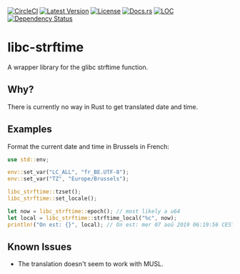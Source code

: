 [![CircleCI](https://circleci.com/gh/cecton/libc-strftime.svg?style=svg)](https://circleci.com/gh/cecton/libc-strftime)
[![Latest Version](https://img.shields.io/crates/v/libc-strftime.svg)](https://crates.io/crates/libc-strftime)
[![License](https://img.shields.io/badge/license-MIT-blue.svg)](http://opensource.org/licenses/MIT)
[![Docs.rs](https://docs.rs/libc-strftime/badge.svg)](https://docs.rs/libc-strftime)
[![LOC](https://tokei.rs/b1/github/cecton/libc-strftime)](https://github.com/cecton/libc-strftime)
[![Dependency Status](https://deps.rs/repo/github/cecton/libc-strftime/status.svg)](https://deps.rs/repo/github/cecton/libc-strftime)

libc-strftime
=============

A wrapper library for the glibc strftime function.

Why?
----

There is currently no way in Rust to get translated date and time.

Examples
--------

Format the current date and time in Brussels in French:

```rust
use std::env;

env::set_var("LC_ALL", "fr_BE.UTF-8");
env::set_var("TZ", "Europe/Brussels");

libc_strftime::tzset();
libc_strftime::set_locale();

let now = libc_strftime::epoch(); // most likely a u64
let local = libc_strftime::strftime_local("%c", now);
println!("On est: {}", local); // On est: mer 07 aoû 2019 06:19:56 CEST
```

Known Issues
------------
 *  The translation doesn't seem to work with MUSL.
